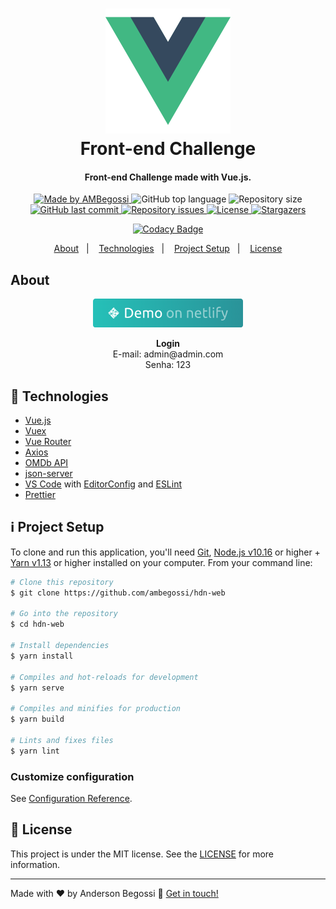 <h1 align="center">
    <img alt="Vue.js logo" src=".github/logo-vue-js.png" height="200" />
    <br>
    Front-end Challenge
</h1>

<h4 align="center">
  Front-end Challenge made with Vue.js.
</h4>

<p align="center">
  <a href="https://ambegossi.com">
    <img alt="Made by AMBegossi" src="https://img.shields.io/badge/made%20by-ambegossi-%2304D361">
  </a>

  <img alt="GitHub top language" src="https://img.shields.io/github/languages/top/ambegossi/hdn-web.svg">

  <img alt="Repository size" src="https://img.shields.io/github/repo-size/ambegossi/hdn-web.svg">

  <a href="https://github.com/ambegossi/hdn-web/commits/master">
    <img alt="GitHub last commit" src="https://img.shields.io/github/last-commit/ambegossi/hdn-web.svg">
  </a>

  <a href="https://github.com/ambegossi/hdn-web/issues">
    <img alt="Repository issues" src="https://img.shields.io/github/issues/ambegossi/hdn-web.svg">
  </a>

  <a href="https://github.com/ambegossi/hdn-web/blob/master/LICENSE.md">
  <img alt="License" src="https://img.shields.io/badge/license-MIT-%2304D361">
  </a>

  <a href="https://github.com/ambegossi/hdn-web/stargazers">
    <img alt="Stargazers" src="https://img.shields.io/github/stars/ambegossi/hdn-web?style=social">
  </a>
</p>

<p align="center">
  <a href="https://www.codacy.com/manual/ambegossi/hdn-web?utm_source=github.com&amp;utm_medium=referral&amp;utm_content=ambegossi/hdn-web&amp;utm_campaign=Badge_Grade" target="_blank">
    <img alt="Codacy Badge" src="https://api.codacy.com/project/badge/Grade/a4d2e0b9142248edb3ee7512b9f46d31">
  </a>
</p>

<p align="center">
  <a href="#about">About</a>&nbsp;&nbsp;&nbsp;|&nbsp;&nbsp;&nbsp;
  <a href="#rocket-technologies">Technologies</a>&nbsp;&nbsp;&nbsp;|&nbsp;&nbsp;&nbsp;
  <a href="#information_source-project-setup">Project Setup</a>&nbsp;&nbsp;&nbsp;|&nbsp;&nbsp;&nbsp;
  <a href="#memo-license">License</a>
</p>

## About
<p align="center">
  <a href="https://hdn-ambegossi.netlify.com/" target="_blank">
    <img alt="Demo on Netlify" src=".github/demo-netlify.png">
  </a>
</p>

<p align="center"><b>Login</b><br>E-mail: admin@admin.com <br> Senha: 123</p>

## :rocket: Technologies

-  [Vue.js](https://vuejs.org/)
-  [Vuex](https://vuex.vuejs.org/)
-  [Vue Router](https://router.vuejs.org/)
-  [Axios](https://github.com/axios/axios)
-  [OMDb API](http://www.omdbapi.com/)
-  [json-server](https://github.com/typicode/json-server)
-  [VS Code][vc] with [EditorConfig][vceditconfig] and [ESLint][vceslint]
-  [Prettier][prettier]

## :information_source: Project Setup

To clone and run this application, you'll need [Git](https://git-scm.com), [Node.js v10.16][nodejs] or higher + [Yarn v1.13][yarn] or higher installed on your computer. From your command line:

```bash
# Clone this repository
$ git clone https://github.com/ambegossi/hdn-web

# Go into the repository
$ cd hdn-web

# Install dependencies
$ yarn install

# Compiles and hot-reloads for development
$ yarn serve

# Compiles and minifies for production
$ yarn build

# Lints and fixes files
$ yarn lint
```

### Customize configuration
See [Configuration Reference](https://cli.vuejs.org/config/).

## :memo: License

This project is under the MIT license. See the [LICENSE](LICENSE.md) for more information.

---

Made with ♥ by Anderson Begossi :wave: [Get in touch!](https://www.linkedin.com/in/anderson-begossi-b5065a130)

[nodejs]: https://nodejs.org/
[yarn]: https://yarnpkg.com/
[vc]: https://code.visualstudio.com/
[vceditconfig]: https://marketplace.visualstudio.com/items?itemName=EditorConfig.EditorConfig
[vceslint]: https://marketplace.visualstudio.com/items?itemName=dbaeumer.vscode-eslint
[prettier]: https://prettier.io/
